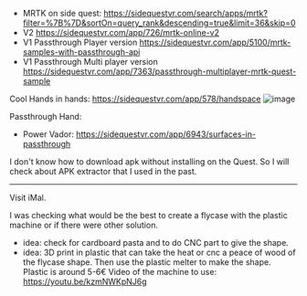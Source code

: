 

- MRTK on side quest: https://sidequestvr.com/search/apps/mrtk?filter=%7B%7D&sortOn=query_rank&descending=true&limit=36&skip=0
- V2 https://sidequestvr.com/app/726/mrtk-online-v2
- V1 Passthrough Player version https://sidequestvr.com/app/5100/mrtk-samples-with-passthrough-api
- V1 Passthrough Multi player version https://sidequestvr.com/app/7363/passthrough-multiplayer-mrtk-quest-sample 

Cool Hands in hands: https://sidequestvr.com/app/578/handspace
![image](https://user-images.githubusercontent.com/120555049/210337786-28386181-a5d6-4a7e-83a3-728fd866abbc.png)


Passthrough Hand:
- Power Vador: https://sidequestvr.com/app/6943/surfaces-in-passthrough


I don't know how to download apk without installing on the Quest. 
So I will check about APK extractor that I used in the past.



----------------

Visit iMal.

I was checking what would be the best to create a flycase with the plastic machine or if there were other solution.

- idea: check for cardboard pasta and to do CNC part to give the shape.
- idea: 3D print in plastic that can take the heat or cnc a peace of wood of the flycase shape. Then use the plastic melter to make the shape. Plastic is around 5-6€ 
Video of the machine to use: https://youtu.be/kzmNWKpNJ6g

